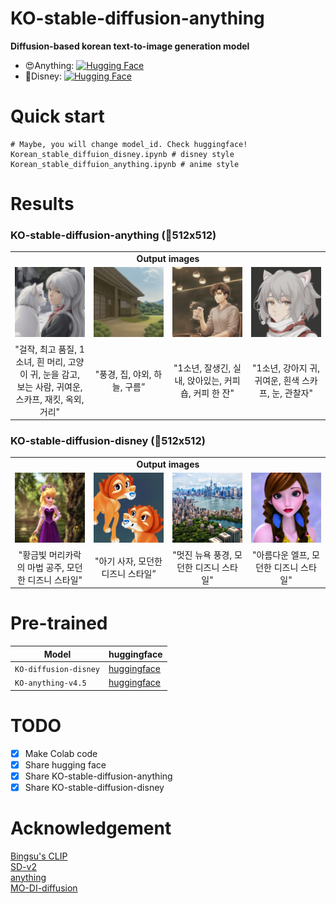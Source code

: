 # KO-stable-diffusion-anything
**Diffusion-based korean text-to-image generation model** 
- 😍Anything: [![Hugging Face](https://img.shields.io/badge/%F0%9F%A4%97%20Hugging%20Face-Spaces-blue)](https://huggingface.co/kyujinpy/KO-anything-v4.5)  
- 🤩Disney: [![Hugging Face](https://img.shields.io/badge/%F0%9F%A4%97%20Hugging%20Face-Spaces-blue)](https://huggingface.co/kyujinpy/korean-stable-diffusion-disney)
  
# Quick start
```
# Maybe, you will change model_id. Check huggingface!
Korean_stable_diffuion_disney.ipynb # disney style
Korean_stable_diffuion_anything.ipynb # anime style
```
  
# Results
### KO-stable-diffusion-anything (🧨512x512)
<table class="center">
<tr>
  <td style="text-align:center;" colspan="4"><b>Output images</b></td>
</tr>
<tr>
  <td><img src="./anything/image1.png"></td>
  <td><img src="./anything/image2.png"></td>
  <td><img src="./anything/image3.png"></td>              
  <td><img src="./anything/image4.png"></td>
</tr>
<tr>
  <td width=25% style="text-align:center;">"걸작, 최고 품질, 1소녀, 흰 머리, 고양이 귀, 눈을 감고, 보는 사람, 귀여운, 스카프, 재킷, 옥외, 거리"</td>
  <td width=25% style="text-align:center;">"풍경, 집, 야외, 하늘, 구름”</td>
  <td width=25% style="text-align:center;">"1소년, 잘생긴, 실내, 앉아있는, 커피 숍, 커피 한 잔"</td>
  <td width=25% style="text-align:center;">"1소년, 강아지 귀, 귀여운, 흰색 스카프, 눈, 관찰자"</td>
</tr>
</table>
  
### KO-stable-diffusion-disney (🧨512x512)
<table class="center">
<tr>
  <td style="text-align:center;" colspan="4"><b>Output images</b></td>
</tr>
<tr>
  <td><img src="./disney/image1.png"></td>
  <td><img src="./disney/image2.png"></td>
  <td><img src="./disney/image3.png"></td>              
  <td><img src="./disney/image4.png"></td>
</tr>
<tr>
  <td width=25% style="text-align:center;">"황금빛 머리카락의 마법 공주, 모던한 디즈니 스타일"</td>
  <td width=25% style="text-align:center;">"아기 사자, 모던한 디즈니 스타일”</td>
  <td width=25% style="text-align:center;">"멋진 뉴욕 풍경, 모던한 디즈니 스타일"</td>
  <td width=25% style="text-align:center;">"아름다운 엘프, 모던한 디즈니 스타일"</td>
</tr>
</table>

# Pre-trained
| Model | huggingface |
| ------------- | ------------- |
| `KO-diffusion-disney` | [huggingface](https://huggingface.co/kyujinpy/KO-stable-diffusion-disney) | 
| `KO-anything-v4.5` | [huggingface](https://huggingface.co/kyujinpy/KO-anything-v4.5) |  
  
# TODO
- [x] Make Colab code
- [x] Share hugging face
- [x] Share KO-stable-diffusion-anything
- [x] Share KO-stable-diffusion-disney

# Acknowledgement
[Bingsu's CLIP](https://huggingface.co/Bingsu/clip-vit-large-patch14-ko)   
[SD-v2](https://github.com/Stability-AI/stablediffusion)   
[anything](https://huggingface.co/xyn-ai/anything-v4.0)  
[MO-DI-diffusion](https://huggingface.co/nitrosocke/mo-di-diffusion)
